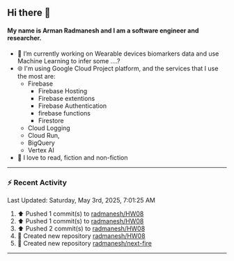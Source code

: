 ## Hi there 👋

#### My name is Arman Radmanesh and I am a software engineer and researcher.

- 🔭 I’m currently working on Wearable devices biomarkers data and use Machine Learning to infer some ....?
- 🌐 I'm using Google Cloud Project platform, and the services that I use the most are:
  - Firebase
     - Firebase Hosting
     - Firebase extentions 
     - Firebase Authentication
     - firebase functions
     - Firestore
  - Cloud Logging
  - Cloud Run,
  - BigQuery
  - Vertex AI
- 📖 I love to read, fiction and non-fiction

---

### :zap: Recent Activity

<!--START_SECTION:activity-->
<!--END_SECTION:activity-->

<!--RECENT_ACTIVITY:last_update-->
Last Updated: Saturday, May 3rd, 2025, 7:01:25 AM
<!--RECENT_ACTIVITY:last_update_end-->

<!--RECENT_ACTIVITY:start-->
1. ⬆️ Pushed 1 commit(s) to [radmanesh/HW08](https://github.com/radmanesh/HW08)
2. ⬆️ Pushed 1 commit(s) to [radmanesh/HW08](https://github.com/radmanesh/HW08)
3. ⬆️ Pushed 2 commit(s) to [radmanesh/HW08](https://github.com/radmanesh/HW08)
4. 📔 Created new repository [radmanesh/HW08](https://github.com/radmanesh/HW08)
5. 📔 Created new repository [radmanesh/next-fire](https://github.com/radmanesh/next-fire)
<!--RECENT_ACTIVITY:end-->

---

<!--
**radmanesh/radmanesh** is a ✨ _special_ ✨ repository because its `README.md` (this file) appears on your GitHub profile.

Here are some ideas to get you started:

- 🔭 I’m currently working on ...
- 🌱 I’m currently learning ...
- 👯 I’m looking to collaborate on ...
- 🤔 I’m looking for help with ...
- 💬 Ask me about ...
- 📫 How to reach me: ...
- 😄 Pronouns: ...
- ⚡ Fun fact: ...
-->
